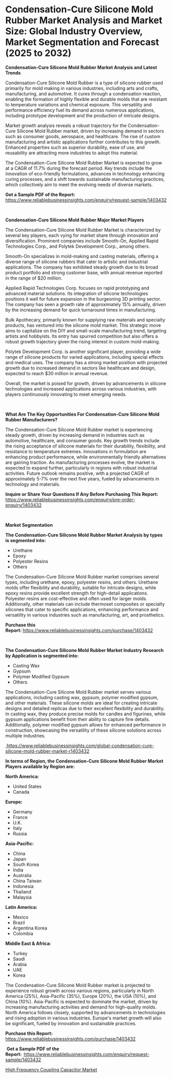 <p><h1>Condensation-Cure Silicone Mold Rubber Market Analysis and Market Size: Global Industry Overview, Market Segmentation and Forecast (2025 to 2032)</h1></p><p><strong>Condensation-Cure Silicone Mold Rubber Market Analysis and Latest Trends</strong></p>
<p><p>Condensation-Cure Silicone Mold Rubber is a type of silicone rubber used primarily for mold making in various industries, including arts and crafts, manufacturing, and automotive. It cures through a condensation reaction, enabling the formation of highly flexible and durable molds that are resistant to temperature variations and chemical exposure. This versatility and performance efficiency fuel its demand across numerous applications, including prototype development and the production of intricate designs.</p><p>Market growth analysis reveals a robust trajectory for the Condensation-Cure Silicone Mold Rubber market, driven by increasing demand in sectors such as consumer goods, aerospace, and healthcare. The rise of custom manufacturing and artistic applications further contributes to this growth. Enhanced properties such as superior durability, ease of use, and reusability are attracting more industries to adopt this material.</p><p>The Condensation-Cure Silicone Mold Rubber Market is expected to grow at a CAGR of 11.7% during the forecast period. Key trends include the innovation of eco-friendly formulations, advances in technology enhancing curing processes, and a shift towards sustainable manufacturing practices, which collectively aim to meet the evolving needs of diverse markets.</p></p>
<p><strong>Get a Sample PDF of the Report:&nbsp;</strong> <a href="https://www.reliablebusinessinsights.com/enquiry/request-sample/1403432?utm_campaign=2238&utm_medium=2&utm_source=Github&utm_content=ia&utm_term=28032025&utm_id=condensation-cure-silicone-mold-rubber">https://www.reliablebusinessinsights.com/enquiry/request-sample/1403432</a></p>
<p>&nbsp;</p>
<p><strong>Condensation-Cure Silicone Mold Rubber Major Market Players</strong></p>
<p><p>The Condensation-Cure Silicone Mold Rubber Market is characterized by several key players, each vying for market share through innovation and diversification. Prominent companies include Smooth-On, Applied Rapid Technologies Corp., and Polytek Development Corp., among others. </p><p>Smooth-On specializes in mold-making and casting materials, offering a diverse range of silicone rubbers that cater to artistic and industrial applications. The company has exhibited steady growth due to its broad product portfolio and strong customer base, with annual revenue reported in the range of $20 million.</p><p>Applied Rapid Technologies Corp. focuses on rapid prototyping and advanced material solutions. Its integration of silicone technologies positions it well for future expansion in the burgeoning 3D printing sector. The company has seen a growth rate of approximately 15% annually, driven by the increasing demand for quick turnaround times in manufacturing.</p><p>Bulk Apothecary, primarily known for supplying raw materials and specialty products, has ventured into the silicone mold market. This strategic move aims to capitalize on the DIY and small-scale manufacturing trend, targeting artists and hobbyists. Its entry has spurred competition but also offers a robust growth trajectory given the rising interest in custom mold-making.</p><p>Polytek Development Corp. is another significant player, providing a wide range of silicone products for varied applications, including special effects and medical uses. The company has a strong market position with projected growth due to increased demand in sectors like healthcare and design, expected to reach $30 million in annual revenue.</p><p>Overall, the market is poised for growth, driven by advancements in silicone technologies and increased applications across various industries, with players continuously innovating to meet emerging needs.</p></p>
<p>&nbsp;</p>
<p><strong>What Are The Key Opportunities For Condensation-Cure Silicone Mold Rubber Manufacturers?</strong></p>
<p><p>The Condensation-Cure Silicone Mold Rubber market is experiencing steady growth, driven by increasing demand in industries such as automotive, healthcare, and consumer goods. Key growth trends include the rising acceptance of silicone materials for their durability, flexibility, and resistance to temperature extremes. Innovations in formulation are enhancing product performance, while environmentally friendly alternatives are gaining traction. As manufacturing processes evolve, the market is expected to expand further, particularly in regions with robust industrial activities. Future outlook remains positive, with a projected CAGR of approximately 5-7% over the next five years, fueled by advancements in technology and materials.</p></p>
<p><strong>Inquire or Share Your Questions If Any Before Purchasing This Report:</strong> <a href="https://www.reliablebusinessinsights.com/enquiry/pre-order-enquiry/1403432?utm_campaign=2238&utm_medium=2&utm_source=Github&utm_content=ia&utm_term=28032025&utm_id=condensation-cure-silicone-mold-rubber">https://www.reliablebusinessinsights.com/enquiry/pre-order-enquiry/1403432</a></p>
<p>&nbsp;</p>
<p><strong>Market Segmentation</strong></p>
<p><strong>The Condensation-Cure Silicone Mold Rubber Market Analysis by types is segmented into:</strong></p>
<p><ul><li>Urethane</li><li>Epoxy</li><li>Polyester Resins</li><li>Others</li></ul></p>
<p><p>The Condensation-Cure Silicone Mold Rubber market comprises several types, including urethane, epoxy, polyester resins, and others. Urethane molds offer flexibility and durability, suitable for intricate designs, while epoxy resins provide excellent strength for high-detail applications. Polyester resins are cost-effective and often used for larger molds. Additionally, other materials can include thermoset composites or specialty silicones that cater to specific applications, enhancing performance and versatility in various industries such as manufacturing, art, and prosthetics.</p></p>
<p><strong>Purchase this Report:&nbsp;</strong><a href="https://www.reliablebusinessinsights.com/purchase/1403432?utm_campaign=2238&utm_medium=2&utm_source=Github&utm_content=ia&utm_term=28032025&utm_id=condensation-cure-silicone-mold-rubber">https://www.reliablebusinessinsights.com/purchase/1403432</a></p>
<p>&nbsp;</p>
<p><strong>The Condensation-Cure Silicone Mold Rubber Market Industry Research by Application is segmented into:</strong></p>
<p><ul><li>Casting Wax</li><li>Gypsum</li><li>Polymer Modified Gypsum</li><li>Others</li></ul></p>
<p><p>The Condensation-Cure Silicone Mold Rubber market serves various applications, including casting wax, gypsum, polymer modified gypsum, and other materials. These silicone molds are ideal for creating intricate designs and detailed replicas due to their excellent flexibility and durability. In casting wax, they produce precise molds for candles and figurines, while gypsum applications benefit from their ability to capture fine details. Additionally, polymer modified gypsum allows for enhanced performance in construction, showcasing the versatility of these silicone solutions across multiple industries.</p></p>
<p><a href="https://www.reliablebusinessinsights.com/global-condensation-cure-silicone-mold-rubber-market-r1403432?utm_campaign=2238&utm_medium=2&utm_source=Github&utm_content=ia&utm_term=28032025&utm_id=condensation-cure-silicone-mold-rubber">&nbsp;https://www.reliablebusinessinsights.com/global-condensation-cure-silicone-mold-rubber-market-r1403432</a></p>
<p><strong>In terms of Region, the Condensation-Cure Silicone Mold Rubber Market Players available by Region are:</strong></p>
<p>
    <p> <strong> North America: </strong>
        <ul>
            <li>United States</li>
            <li>Canada</li>
        </ul>
        </p> 
    <p> <strong> Europe: </strong>
        <ul>
            <li>Germany</li>
            <li>France</li>
            <li>U.K.</li>
            <li>Italy</li>
            <li>Russia</li>
        </ul>
        </p> 
    <p> <strong> Asia-Pacific: </strong>
        <ul>
            <li>China</li>
            <li>Japan</li>
            <li>South Korea</li>
            <li>India</li>
            <li>Australia</li>
            <li>China Taiwan</li>
            <li>Indonesia</li>
            <li>Thailand</li>
            <li>Malaysia</li>
        </ul>
        </p> 
    <p> <strong> Latin America: </strong>
        <ul>
            <li>Mexico</li>
            <li>Brazil</li>
            <li>Argentina Korea</li>
            <li>Colombia</li>
        </ul>
        </p> 
    <p> <strong> Middle East & Africa: </strong>
        <ul>
            <li>Turkey</li>
            <li>Saudi</li>
            <li>Arabia</li>
            <li>UAE</li>
            <li>Korea</li>
        </ul>
    </p>
    </p>
<p><p>The Condensation-Cure Silicone Mold Rubber market is projected to experience robust growth across various regions, particularly in North America (25%), Asia-Pacific (35%), Europe (20%), the USA (10%), and China (10%). Asia-Pacific is expected to dominate the market, driven by increasing manufacturing activities and demand for high-quality molds. North America follows closely, supported by advancements in technologies and rising adoption in various industries. Europe's market growth will also be significant, fueled by innovation and sustainable practices.</p></p>
<p><strong>Purchase this Report: </strong><a href="https://www.reliablebusinessinsights.com/purchase/1403432?utm_campaign=2238&utm_medium=2&utm_source=Github&utm_content=ia&utm_term=28032025&utm_id=condensation-cure-silicone-mold-rubber">https://www.reliablebusinessinsights.com/purchase/1403432</a></p>
<p>&nbsp;<strong>Get a Sample PDF of the Report:&nbsp;&nbsp;</strong><a href="https://www.reliablebusinessinsights.com/enquiry/request-sample/1403432?utm_campaign=2238&utm_medium=2&utm_source=Github&utm_content=ia&utm_term=28032025&utm_id=condensation-cure-silicone-mold-rubber">https://www.reliablebusinessinsights.com/enquiry/request-sample/1403432</a></p>
<p><strong></strong></p>
<p><p><a href="https://github.com/SanjidaMahmud54/Market-Research-Report-List-2/blob/main/high-frequency-coupling-capacitor-market.md?utm_campaign=2238&utm_medium=2&utm_source=Github&utm_content=ia&utm_term=28032025&utm_id=condensation-cure-silicone-mold-rubber">High Frequency Coupling Capacitor Market</a></p></p>